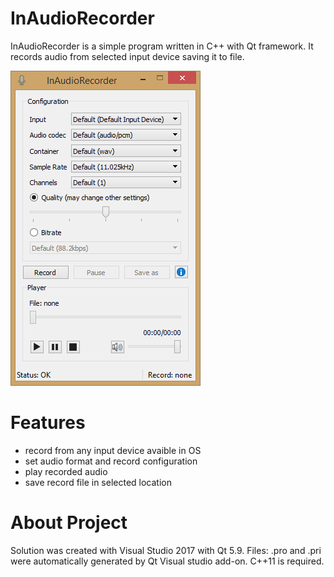 # InAudioRecorder

InAudioRecorder is a simple program written in C++ with Qt framework. It records audio from selected input device saving it to file.

![alt text](ReadmeImage.png "Preview")

# Features
- record from any input device avaible in OS
- set audio format and record configuration
- play recorded audio
- save record file in selected location

# About Project
Solution was created with Visual Studio 2017 with Qt 5.9. Files: .pro and .pri were automatically generated by Qt Visual studio add-on. C++11 is required.

